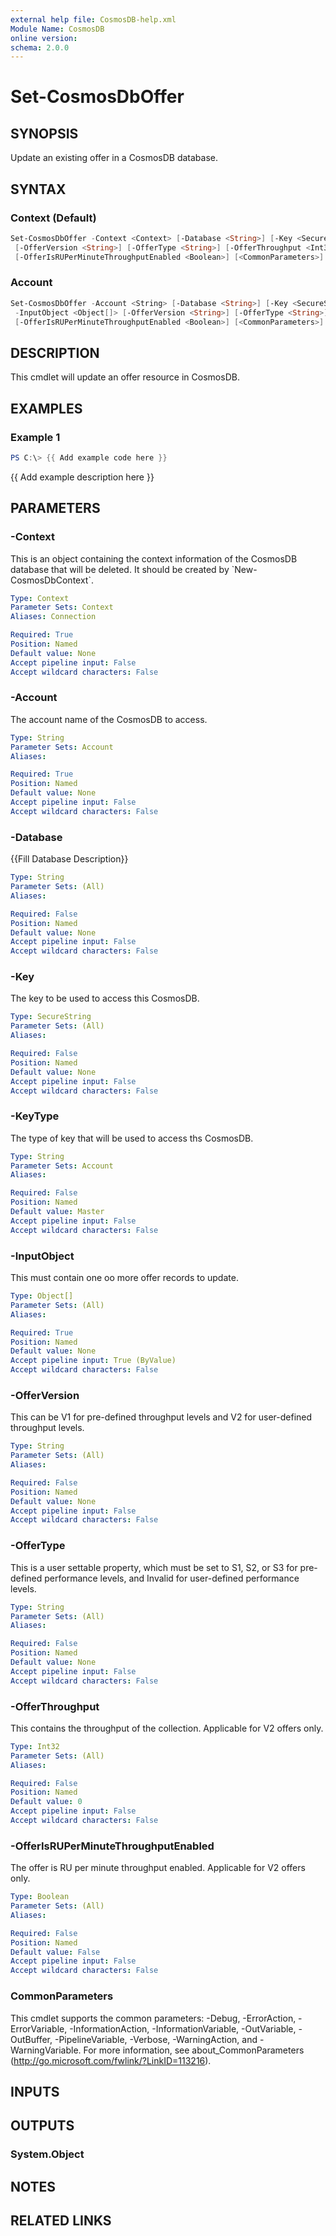 ```yaml
---
external help file: CosmosDB-help.xml
Module Name: CosmosDB
online version:
schema: 2.0.0
---
```


# Set-CosmosDbOffer

## SYNOPSIS

Update an existing offer in a CosmosDB database.

## SYNTAX

### Context (Default)

```powershell
Set-CosmosDbOffer -Context <Context> [-Database <String>] [-Key <SecureString>] -InputObject <Object[]>
 [-OfferVersion <String>] [-OfferType <String>] [-OfferThroughput <Int32>]
 [-OfferIsRUPerMinuteThroughputEnabled <Boolean>] [<CommonParameters>]
```

### Account

```powershell
Set-CosmosDbOffer -Account <String> [-Database <String>] [-Key <SecureString>] [-KeyType <String>]
 -InputObject <Object[]> [-OfferVersion <String>] [-OfferType <String>] [-OfferThroughput <Int32>]
 [-OfferIsRUPerMinuteThroughputEnabled <Boolean>] [<CommonParameters>]
```

## DESCRIPTION

This cmdlet will update an offer resource in CosmosDB.

## EXAMPLES

### Example 1

```powershell
PS C:\> {{ Add example code here }}
```

{{ Add example description here }}

## PARAMETERS

### -Context

This is an object containing the context information of the CosmosDB database
that will be deleted. It should be created by \`New-CosmosDbContext\`.

```yaml
Type: Context
Parameter Sets: Context
Aliases: Connection

Required: True
Position: Named
Default value: None
Accept pipeline input: False
Accept wildcard characters: False
```

### -Account

The account name of the CosmosDB to access.

```yaml
Type: String
Parameter Sets: Account
Aliases:

Required: True
Position: Named
Default value: None
Accept pipeline input: False
Accept wildcard characters: False
```

### -Database

{{Fill Database Description}}

```yaml
Type: String
Parameter Sets: (All)
Aliases:

Required: False
Position: Named
Default value: None
Accept pipeline input: False
Accept wildcard characters: False
```

### -Key

The key to be used to access this CosmosDB.

```yaml
Type: SecureString
Parameter Sets: (All)
Aliases:

Required: False
Position: Named
Default value: None
Accept pipeline input: False
Accept wildcard characters: False
```

### -KeyType

The type of key that will be used to access ths CosmosDB.

```yaml
Type: String
Parameter Sets: Account
Aliases:

Required: False
Position: Named
Default value: Master
Accept pipeline input: False
Accept wildcard characters: False
```

### -InputObject

This must contain one oo more offer records to update.

```yaml
Type: Object[]
Parameter Sets: (All)
Aliases:

Required: True
Position: Named
Default value: None
Accept pipeline input: True (ByValue)
Accept wildcard characters: False
```

### -OfferVersion

This can be V1 for pre-defined throughput levels and V2 for user-defined
throughput levels.

```yaml
Type: String
Parameter Sets: (All)
Aliases:

Required: False
Position: Named
Default value: None
Accept pipeline input: False
Accept wildcard characters: False
```

### -OfferType

This is a user settable property, which must be set to S1, S2, or S3 for
pre-defined performance levels, and Invalid for user-defined performance
levels.

```yaml
Type: String
Parameter Sets: (All)
Aliases:

Required: False
Position: Named
Default value: None
Accept pipeline input: False
Accept wildcard characters: False
```

### -OfferThroughput

This contains the throughput of the collection.
Applicable for V2 offers only.

```yaml
Type: Int32
Parameter Sets: (All)
Aliases:

Required: False
Position: Named
Default value: 0
Accept pipeline input: False
Accept wildcard characters: False
```

### -OfferIsRUPerMinuteThroughputEnabled

The offer is RU per minute throughput enabled.
Applicable for V2 offers only.

```yaml
Type: Boolean
Parameter Sets: (All)
Aliases:

Required: False
Position: Named
Default value: False
Accept pipeline input: False
Accept wildcard characters: False
```

### CommonParameters

This cmdlet supports the common parameters: -Debug, -ErrorAction, -ErrorVariable, -InformationAction, -InformationVariable, -OutVariable, -OutBuffer, -PipelineVariable, -Verbose, -WarningAction, and -WarningVariable.
For more information, see about_CommonParameters (http://go.microsoft.com/fwlink/?LinkID=113216).

## INPUTS

## OUTPUTS

### System.Object

## NOTES

## RELATED LINKS
